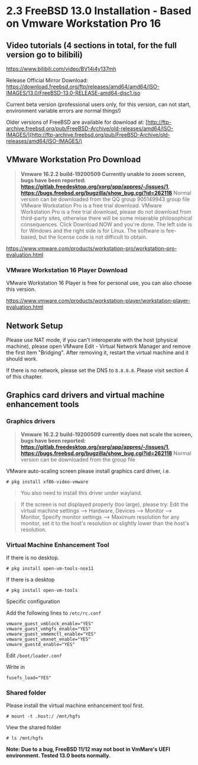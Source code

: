 # 2.3 FreeBSD 13.0 Installation - Based on Vmware Workstation Pro 16

## Video tutorials (4 sections in total, for the full version go to bilibili)

https://www.bilibili.com/video/BV14i4y137mh

Release Official Mirror Download: <https://download.freebsd.org/ftp/releases/amd64/amd64/ISO-IMAGES/13.0/FreeBSD-13.0-RELEASE-amd64-disc1.iso>

Current beta version (professional users only, for this version, can not start, environment variable errors are normal things!) 

Older versions of FreeBSD are available for download at: [http://ftp-archive.freebsd.org/pub/FreeBSD-Archive/old-releases/amd64/ISO-IMAGES/](http://ftp-archive.freebsd.org/pub/FreeBSD-Archive/old-releases/amd64/ISO-IMAGES/)

## VMware Workstation Pro Download

>**Vmware 16.2.2 build-19200509 Currently unable to zoom screen, bugs have been reported: <https://gitlab.freedesktop.org/xorg/app/appres/-/issues/1>, <https://bugs.freebsd.org/bugzilla/show_bug.cgi?id=262118>** Normal version can be downloaded from the QQ group 905149943 group file
> VMware Workstation Pro is a free trial download.
VMware Workstation Pro is a free trial download, please do not download from third-party sites, otherwise there will be some miserable philosophical consequences. Click Download NOW and you're done. The left side is for Windows and the right side is for Linux. The software is fee-based, but the license code is not difficult to obtain.

<https://www.vmware.com/products/workstation-pro/workstation-pro-evaluation.html>

### VMware Workstation 16 Player Download

VMware Workstation 16 Player is free for personal use, you can also choose this version.

<https://www.vmware.com/products/workstation-player/workstation-player-evaluation.html>

## Network Setup

Please use NAT mode, if you can't interoperate with the host (physical machine), please open VMware Edit - Virtual Network Manager and remove the first item "Bridging". After removing it, restart the virtual machine and it should work.

If there is no network, please set the DNS to `8.8.8.8`. Please visit section 4 of this chapter.

## Graphics card drivers and virtual machine enhancement tools

### Graphics drivers

>**Vmware 16.2.2 build-19200509 currently does not scale the screen, bugs have been reported: <https://gitlab.freedesktop.org/xorg/app/appres/-/issues/1>, <https://bugs.freebsd.org/bugzilla/show_bug.cgi?id=262118>** Normal version can be downloaded from the group file

VMware auto-scaling screen please install graphics card driver, i.e.

```
# pkg install xf86-video-vmware
```

> You also need to install this driver under wayland.

> If the screen is not displayed properly (too large), please try: Edit the virtual machine settings --> Hardware, Devices --> Monitor --> Monitor, Specify monitor settings --> Maximum resolution for any monitor, set it to the host's resolution or slightly lower than the host's resolution.


### Virtual Machine Enhancement Tool

If there is no desktop.

```
# pkg install open-vm-tools-nox11
```

If there is a desktop

```
# pkg install open-vm-tools
```

Specific configuration

Add the following lines to `/etc/rc.conf`

```
vmware_guest_vmblock_enable="YES"
vmware_guest_vmhgfs_enable="YES"
vmware_guest_vmmemctl_enable="YES"
vmware_guest_vmxnet_enable="YES" 
vmware_guestd_enable="YES"
```

Edit `/boot/loader.conf`

Write in

```
fusefs_load="YES"
```

### Shared folder

Please install the virtual machine enhancement tool first.

```
# mount -t .host:/ /mnt/hgfs
```

View the shared folder

```
# ls /mnt/hgfs
```

**Note: Due to a bug, FreeBSD 11/12 may not boot in VmMare's UEFI environment. Tested 13.0 boots normally.**
